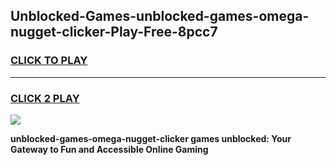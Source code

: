 
## Unblocked-Games-unblocked-games-omega-nugget-clicker-Play-Free-8pcc7
<h3>
<a href="https://premium76.site?title=unblocked-games-omega-nugget-clicker&ref=22A">CLICK TO PLAY</a></h3>
<hr>

<h3>
<a href="https://premium76.site?title=unblocked-games-omega-nugget-clicker&ref=22A">CLICK 2 PLAY</a>
  
</h3>

<a href="https://premium76.site?title=unblocked-games-omega-nugget-clicker&ref=22A"><img src="https://clearcache.store/games.png"></a>


**unblocked-games-omega-nugget-clicker games unblocked: Your Gateway to Fun and Accessible Online Gaming**
